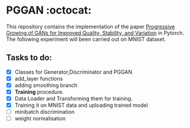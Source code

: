 # PGGAN  :octocat: 
This repository contains the implementation of the paper [
Progressive Growing of GANs for Improved Quality, Stability, and Variation](https://arxiv.org/abs/1710.10196) in Pytorch.
The following experiment will been carried out on MNIST dataset.


## Tasks to do:
- [x] Classes for Generator,Discriminator and PGGAN
- [x] add_layer functions
- [x] adding smoothing  branch
- [x] **Training** procedure.
- [x] Data Loader and Transforming them for training.
- [x] Training it on MNIST data and uploading trained model
- [ ] minibatch discrimination
- [ ] weight normalisation